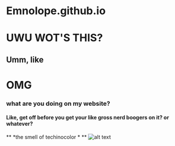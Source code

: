 # Emnolope.github.io
# UWU WOT'S THIS?
## Umm, like
# **OMG**
### **what are you doing on my website?**
#### Like, get off before you get your like gross nerd boogers on it? or **whatever**?
** *the smell of techinocolor * **
![alt text](https://i.ytimg.com/vi/sDKPtObKlcw/maxresdefault.jpg)
